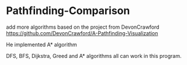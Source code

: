 # Pathfinding-Comparison
add more algorithms based on the project from DevonCrawford
https://github.com/DevonCrawford/A-Pathfinding-Visualization

He implemented A* algorithm

DFS, BFS, Dijkstra, Greed and A* algorithms all can work in this program. 